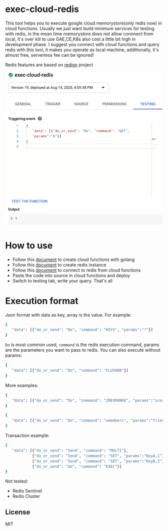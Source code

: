 # exec-cloud-redis

This tool helps you to execute google cloud memorystore(only redis now) in cloud functions.
Usually we just want build minimum services for testing with redis, in the mean time memorystore  does not allow connnect from local, it's over kill to use GAE,CE,K8s also cost a little bit high in development phase. I suggest you connect with cloud functions and query redis with this tool, it makes you operate as local machine, additionally, it's almost free, serverless fee can be ignored!

Redis features are based on [redigo](https://github.com/gomodule/redigo) project

![image](https://github.com/AktskJerry/exec-cloud-memorystore/blob/master/example.png)

# How to use

  - Follow this [document](https://cloud.google.com/functions/docs/first-go) to create cloud functions with golang
  - Follow this [document](https://cloud.google.com/memorystore/docs/redis/creating-managing-instances?hl=zh-tw) to create redis instance
  - Follow this [document](https://cloud.google.com/memorystore/docs/redis/connect-redis-instance-functions) to connect to redis from cloud functions
  - Paste the code into source in cloud functions and deploy
  - Switch to testing tab, write your query. That's all

# Execution format
Json format with data as key, array is the value.
For example:
```sh
{ 
   "data": [{"do_or_send": "Do", "command": "KEYS", "params":"*"}]
}
```
`Do` is most common used, `command` is the redis execution command, params are the parameters you want to pass to redis. You can also execute without params:
```sh
{ 
   "data": [{"do_or_send": "Do", "command": "FLUSHDB"}]
}
```
More examples:
```sh
{ 
   "data": [{"do_or_send": "Do", "command": "ZREVRANGE", "params":"score,0,-1,withscores"}]
}
```
```sh
{ 
   "data": [{"do_or_send": "Do", "command": "smembers", "params":"friends:12345"}]
}
```
Transaction example:
```sh
{ 
   "data": [{"do_or_send": "Send", "command": "MULTI"},
            {"do_or_send": "Send", "command": "SET", "params":"KeyA,1"},
            {"do_or_send": "Send", "command": "SET", "params":"KeyB,2"},
            {"do_or_send": "Do", "command": "EXEC"}]
}
```

Not tested:
  - Redis Sentinel
  - Redis Cluster

License
----

MIT
